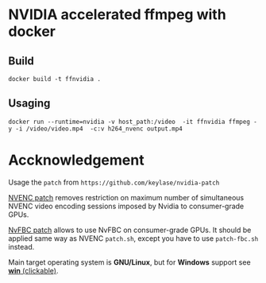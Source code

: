 # NVIDIA accelerated ffmpeg with docker

## Build

```
docker build -t ffnvidia .
```

## Usaging

```
docker run --runtime=nvidia -v host_path:/video  -it ffnvidia ffmpeg -y -i /video/video.mp4  -c:v h264_nvenc output.mp4
```

# Accknowledgement 
Usage the `patch` from `https://github.com/keylase/nvidia-patch`

[NVENC patch](patch.sh) removes restriction on maximum number of simultaneous NVENC video encoding sessions imposed by Nvidia to consumer-grade GPUs.

[NvFBC patch](patch-fbc.sh) allows to use NvFBC on consumer-grade GPUs. It should be applied same way as NVENC `patch.sh`, except you have to use `patch-fbc.sh` instead.

Main target operating system is **GNU/Linux**, but for **Windows** support see [**win** (clickable)](win).

